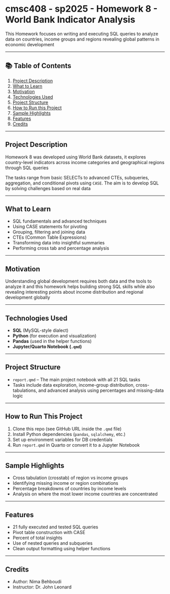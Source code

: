 # cmsc408 - sp2025 - Homework 8 - World Bank Indicator Analysis

This Homework focuses on writing and executing SQL queries to analyze data on countries, income groups and regions revealing global patterns in economic development

---

## 📚 Table of Contents

1. [Project Description](#project-description)  
2. [What to Learn](#what-to-learn)
3. [Motivation](#motivation)
4. [Technologies Used](#technologies-used)
5. [Project Structure](#project-structure)
6. [How to Run this Project](#how-to-run-this-project)  
7. [Sample Highlights](#sample-highlights)  
8. [Features](#features)  
9. [Credits](#credits)

---

## Project Description

Homework 8 was developed using World Bank datasets, it explores country-level indicators across income categories and geographical regions through SQL queries

The tasks range from basic SELECTs to advanced CTEs, subqueries, aggregation, and conditional pivots using `CASE`. The aim is to develop SQL by solving challenges based on real data

---

## What to Learn

- SQL fundamentals and advanced techniques  
- Using CASE statements for pivoting  
- Grouping, filtering and joining data  
- CTEs (Common Table Expressions)  
- Transforming data into insightful summaries  
- Performing cross tab and percentage analysis  

---

## Motivation

Understanding global development requires both data and the tools to analyze it and this homework helps building strong SQL skills while also revealing interesting points about income distribution and regional development globally

---

## Technologies Used

- **SQL** (MySQL-style dialect)  
- **Python** (for execution and visualization)  
- **Pandas** (used in the helper functions)  
- **Jupyter/Quarto Notebook (`.qmd`)**

---

## Project Structure

- `report.qmd` – The main project notebook with all 21 SQL tasks  
- Tasks include data exploration, income-group distribution, cross-tabulations, and advanced analysis using percentages and missing-data logic  

---

## How to Run This Project

1. Clone this repo (see GitHub URL inside the `.qmd` file)  
2. Install Python dependencies (`pandas`, `sqlalchemy`, etc.)  
3. Set up environment variables for DB credentials
4. Run `report.qmd` in Quarto or convert it to a Jupyter Notebook  

---

## Sample Highlights

- Cross tabulation (crosstab) of region vs income groups  
- Identifying missing income or region combinations  
- Percentage breakdowns of countries by income levels  
- Analysis on where the most lower income countries are concentrated  

---

## Features

- 21 fully executed and tested SQL queries  
- Pivot table construction with CASE  
- Percent of total insights  
- Use of nested queries and subqueries  
- Clean output formatting using helper functions  

---

## Credits

- Author: Nima Behboudi 
- Instructor: Dr. John Leonard
